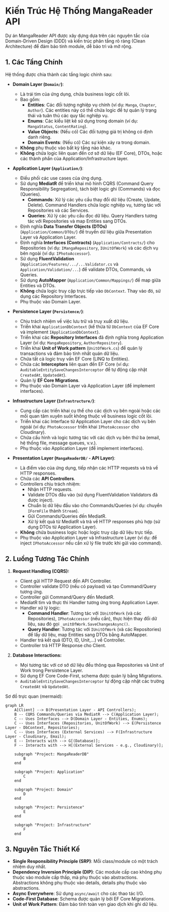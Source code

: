 # Kiến Trúc Hệ Thống MangaReader API

Dự án MangaReader API được xây dựng dựa trên các nguyên tắc của Domain-Driven Design (DDD) và kiến trúc phân tầng rõ ràng (Clean Architecture) để đảm bảo tính module, dễ bảo trì và mở rộng.

## 1. Các Tầng Chính

Hệ thống được chia thành các tầng logic chính sau:

*   **Domain Layer (`Domain/`)**:
    *   Là trái tim của ứng dụng, chứa business logic cốt lõi.
    *   Bao gồm:
        *   **Entities**: Các đối tượng nghiệp vụ chính (ví dụ: `Manga`, `Chapter`, `Author`). Các entities này có thể chứa logic để tự quản lý trạng thái và tuân thủ các quy tắc nghiệp vụ.
        *   **Enums**: Các kiểu liệt kê sử dụng trong domain (ví dụ: `MangaStatus`, `ContentRating`).
        *   **Value Objects**: (Nếu có) Các đối tượng giá trị không có định danh riêng.
        *   **Domain Events**: (Nếu có) Các sự kiện xảy ra trong domain.
    *   **Không** phụ thuộc vào bất kỳ tầng nào khác.
    *   **Không** chứa logic liên quan đến cơ sở dữ liệu (EF Core), DTOs, hoặc các thành phần của Application/Infrastructure layer.

*   **Application Layer (`Application/`)**:
    *   Điều phối các use cases của ứng dụng.
    *   Sử dụng **MediatR** để triển khai mô hình CQRS (Command Query Responsibility Segregation), tách biệt logic ghi (Commands) và đọc (Queries).
        *   **Commands**: Xử lý các yêu cầu thay đổi dữ liệu (Create, Update, Delete). Command Handlers chứa logic nghiệp vụ, tương tác với Repositories và các Services.
        *   **Queries**: Xử lý các yêu cầu đọc dữ liệu. Query Handlers tương tác với Repositories và map Entities sang DTOs.
    *   Định nghĩa **Data Transfer Objects (DTOs)** (`Application/Common/DTOs/`) để truyền dữ liệu giữa Presentation Layer và Application Layer.
    *   Định nghĩa **Interfaces (Contracts)** (`Application/Contracts/`) cho Repositories (ví dụ: `IMangaRepository`, `IUnitOfWork`) và các dịch vụ bên ngoài (ví dụ: `IPhotoAccessor`).
    *   Sử dụng **FluentValidation** (`Application/Features/.../...Validator.cs` và `Application/Validation/...`) để validate DTOs, Commands, và Queries.
    *   Sử dụng **AutoMapper** (`Application/Common/Mappings/`) để map giữa Entities và DTOs.
    *   **Không** chứa logic truy cập trực tiếp vào `DbContext`. Thay vào đó, sử dụng các Repository Interfaces.
    *   Phụ thuộc vào Domain Layer.

*   **Persistence Layer (`Persistence/`)**:
    *   Chịu trách nhiệm về việc lưu trữ và truy xuất dữ liệu.
    *   Triển khai `ApplicationDbContext` (kế thừa từ `DbContext` của EF Core và implement `IApplicationDbContext`).
    *   Triển khai các **Repository Interfaces** đã định nghĩa trong Application Layer (ví dụ: `MangaRepository`, `AuthorRepository`).
    *   Triển khai **Unit of Work pattern** (`UnitOfWork.cs`) để quản lý transactions và đảm bảo tính nhất quán dữ liệu.
    *   Chứa tất cả logic truy vấn EF Core (LINQ to Entities).
    *   Chứa các **Interceptors** liên quan đến EF Core (ví dụ: `AuditableEntitySaveChangesInterceptor` để tự động cập nhật `CreatedAt`, `UpdatedAt`).
    *   Quản lý **EF Core Migrations**.
    *   Phụ thuộc vào Domain Layer và Application Layer (để implement interfaces).

*   **Infrastructure Layer (`Infrastructure/`)**:
    *   Cung cấp các triển khai cụ thể cho các dịch vụ bên ngoài hoặc các mối quan tâm xuyên suốt không thuộc về business logic cốt lõi.
    *   Triển khai các Interface từ Application Layer cho các dịch vụ bên ngoài (ví dụ: `PhotoAccessor` triển khai `IPhotoAccessor` cho Cloudinary).
    *   Chứa cấu hình và logic tương tác với các dịch vụ bên thứ ba (email, hệ thống file, message queues, v.v.).
    *   Phụ thuộc vào Application Layer (để implement interfaces).

*   **Presentation Layer (`MangaReaderDB/` - API Layer)**:
    *   Là điểm vào của ứng dụng, tiếp nhận các HTTP requests và trả về HTTP responses.
    *   Chứa các **API Controllers**.
    *   Controllers chịu trách nhiệm:
        *   Nhận HTTP requests.
        *   Validate DTOs đầu vào (sử dụng FluentValidation Validators đã được inject).
        *   Chuẩn bị dữ liệu đầu vào cho Commands/Queries (ví dụ: chuyển `IFormFile` thành `Stream`).
        *   Gửi Commands/Queries đến MediatR.
        *   Xử lý kết quả từ MediatR và trả về HTTP responses phù hợp (sử dụng DTOs từ Application Layer).
    *   **Không** chứa business logic hoặc logic truy cập dữ liệu trực tiếp.
    *   Phụ thuộc vào Application Layer và Infrastructure Layer (ví dụ: để inject `IPhotoAccessor` nếu cần xử lý file trước khi gửi vào command).

## 2. Luồng Tương Tác Chính

1.  **Request Handling (CQRS):**
    *   Client gửi HTTP Request đến API Controller.
    *   Controller validate DTO (nếu có payload) và tạo Command/Query tương ứng.
    *   Controller gửi Command/Query đến MediatR.
    *   MediatR tìm và thực thi Handler tương ứng trong Application Layer.
    *   Handler xử lý logic:
        *   **Command Handler**: Tương tác với `IUnitOfWork` (và các Repositories), `IPhotoAccessor` (nếu cần), thực hiện thay đổi dữ liệu, sau đó gọi `_unitOfWork.SaveChangesAsync()`.
        *   **Query Handler**: Tương tác với `IUnitOfWork` (và các Repositories) để lấy dữ liệu, map Entities sang DTOs bằng AutoMapper.
    *   Handler trả kết quả (DTO, ID, Unit,...) về Controller.
    *   Controller trả HTTP Response cho Client.

2.  **Database Interactions:**
    *   Mọi tương tác với cơ sở dữ liệu đều thông qua Repositories và Unit of Work trong Persistence Layer.
    *   Sử dụng EF Core Code-First, schema được quản lý bằng Migrations.
    *   `AuditableEntitySaveChangesInterceptor` tự động cập nhật các trường `CreatedAt` và `UpdatedAt`.

Sơ đồ trực quan (mermaid):
```mermaid
graph LR
    A[Client] --> B(Presentation Layer - API Controllers);
    B -- CQRS Commands/Queries via MediatR --> C(Application Layer);
    C -- Uses Interfaces --> D(Domain Layer - Entities, Enums);
    C -- Uses Interfaces (Repositories, UnitOfWork) --> E(Persistence Layer - DbContext, Repositories);
    C -- Uses Interfaces (External Services) --> F(Infrastructure Layer - Cloudinary, Email);
    E -- Interacts with --> G[(Database)];
    F -- Interacts with --> H[(External Services - e.g., Cloudinary)];

    subgraph "Project: MangaReaderDB"
        B
    end

    subgraph "Project: Application"
        C
    end

    subgraph "Project: Domain"
        D
    end

    subgraph "Project: Persistence"
        E
    end

    subgraph "Project: Infrastructure"
        F
    end
```

## 3. Nguyên Tắc Thiết Kế

*   **Single Responsibility Principle (SRP)**: Mỗi class/module có một trách nhiệm duy nhất.
*   **Dependency Inversion Principle (DIP)**: Các module cấp cao không phụ thuộc vào module cấp thấp, mà phụ thuộc vào abstractions. Abstractions không phụ thuộc vào details, details phụ thuộc vào abstractions.
*   **Async Everywhere**: Sử dụng `async/await` cho các thao tác I/O.
*   **Code-First Database**: Schema được quản lý bởi EF Core Migrations.
*   **Unit of Work Pattern**: Đảm bảo tính toàn vẹn giao dịch khi ghi dữ liệu. 